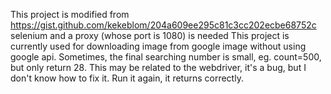 This project is modified from https://gist.github.com/kekeblom/204a609ee295c81c3cc202ecbe68752c
selenium and a proxy (whose port is 1080) is needed
This project is currently used for downloading image from google image without using google api.
Sometimes, the final searching number is small, eg. count=500, but only return 28. This may be related to the webdriver, it's a bug, but I don't know how to fix it. Run it again, it returns correctly.
